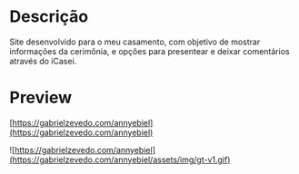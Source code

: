 # Descrição
Site desenvolvido para o meu casamento, com objetivo de mostrar informações da cerimônia, e opções para presentear e deixar comentários através do iCasei.

# Preview
[https://gabrielzevedo.com/annyebiel](https://gabrielzevedo.com/annyebiel)

![https://gabrielzevedo.com/annyebiel](https://gabrielzevedo.com/annyebiel/assets/img/gt-v1.gif)